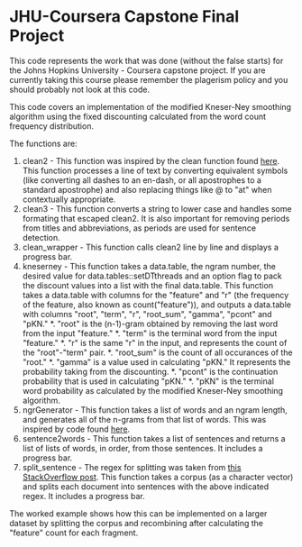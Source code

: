 # JHU-Coursera Capstone Final Project
This code represents the work that was done (without the false starts) for the Johns Hopkins University - Coursera capstone project. If you are currently taking this course please remember the plagerism policy and you should probably not look at this code.  

This code covers an implementation of the modified Kneser-Ney smoothing algorithm using the fixed discounting calculated from the word count frequency distribution.  

The functions are:
1. clean2 - This function was inspired by the clean function found [here](https://github.com/DaveVinson/cmscu-tutorial/blob/master/cmscu-tutorial.Rmd). This function processes a line of text by converting equivalent symbols (like converting all dashes to an en-dash, or all apostrophes to a standard apostrophe) and also replacing things like \@ to "at" when contextually appropriate.  
2. clean3 - This function converts a string to lower case and handles some formating that escaped clean2. It is also important for removing periods from titles and abbreviations, as periods are used for sentence detection.
3. clean_wrapper - This function calls clean2 line by line and displays a progress bar.  
4. kneserney - This function takes a data.table, the ngram number, the desired value for data.tables::setDTthreads and an option flag to pack the discount values into a list with the final data.table. This function takes a data.table with columns for the "feature" and "r" (the frequency of the feature, also known as count("feature")), and outputs a data.table with columns "root", "term", "r", "root_sum", "gamma", "pcont" and "pKN."
  *. "root" is the (n-1)-gram obtained by removing the last word from the input "feature."
  *. "term" is the terminal word from the input "feature."
  *. "r" is the same "r" in the input, and represents the count of the "root"-"term" pair.
  *. "root_sum" is the count of all occurances of the "root."
  *. "gamma" is a value used in calculating "pKN." It represents the probability taking from the discounting.
  *. "pcont" is the continuation probability that is used in calculating "pKN."
  *. "pKN" is the terminal word probability as calculated by the modified Kneser-Ney smoothing algorithm.
5. ngrGenerator - This function takes a list of words and an ngram length, and generates all of the n-grams from that list of words. This was inspired by code found [here](https://github.com/DaveVinson/cmscu-tutorial/blob/master/cmscu-tutorial.Rmd).
6. sentence2words - This function takes a list of sentences and returns a list of lists of words, in order, from those sentences. It includes a progress bar.
7. split_sentence - The regex for splitting was taken from [this StackOverflow post](https://stackoverflow.com/questions/46884556/split-character-vector-into-sentences). This function takes a corpus (as a character vector) and splits each document into sentences with the above indicated regex. It includes a progress bar.

The worked example shows how this can be implemented on a larger dataset by splitting the corpus and recombining after calculating the "feature" count for each fragment.
